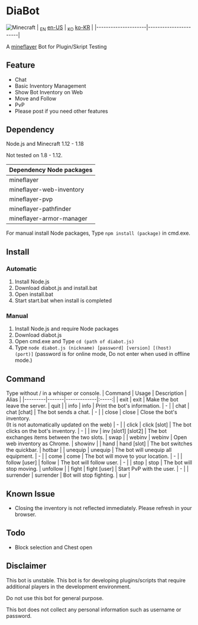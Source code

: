 # DiaBot
![Minecraft](https://img.shields.io/badge/Minecraft-1.12~1.18-{brightgreen}.svg)
| <sub>EN</sub> [en-US](/README.md) | <sub>KO</sub> [ko-KR](README.ko-KR.md) |
|---------------------|-----------------------|

A [mineflayer](https://github.com/PrismarineJS/mineflayer) Bot for Plugin/Skript Testing

## Feature
* Chat
* Basic Inventory Management
* Show Bot Inventory on Web
* Move and Follow
* PvP
* Please post if you need other features

## Dependency
Node.js and Minecraft 1.12 - 1.18

Not tested on 1.8 - 1.12.

| Dependency Node packages |
|:------------|
| mineflayer |
| mineflayer-web-inventory |
| mineflayer-pvp |
| mineflayer-pathfinder |
| mineflayer-armor-manager |

For manual install Node packages, Type `npm install (package)` in cmd.exe.

## Install

### Automatic
1. Install Node.js
2. Download diabot.js and install.bat
3. Open install.bat
4. Start start.bat when install is completed

### Manual
1. Install Node.js and require Node packages
2. Download diabot.js
3. Open cmd.exe and Type `cd (path of diabot.js)`
4. Type `node diabot.js (nickname) [password] [version] [(host) (port)]` (password is for online mode, Do not enter when used in offline mode.)

## Command
Type without / in a whisper or console.
| Command | Usage | Description | Alias |
|---------|-------|-------------|:-----:|
| exit | exit | Make the bot leave the server. | quit |
| info | info | Print the bot's information. | - |
| chat | chat [chat] | The bot sends a chat. | - |
| close | close | Close the bot's inventory. <br />(It is not automatically updated on the web) | - |
| click | click [slot] | The bot clicks on the bot's inventory. | - |
| inv | inv [slot1] [slot2] | The bot exchanges items between the two slots. | swap |
| webinv | webinv | Open web inventory as Chrome. | showinv |
| hand | hand [slot] | The bot switches the quickbar. | hotbar |
| unequip | unequip | The bot will unequip all equipment. | - |
| come | come | The bot will move to your location. | - |
| follow [user] | follow | The bot will follow user. | - |
| stop | stop | The bot will stop moving. | unfollow |
| fight | fight [user] | Start PvP with the user. | - |
| surrender | surrender | Bot will stop fighting. | sur |

## Known Issue
* Closing the inventory is not reflected immediately. Please refresh in your browser.

## Todo
* Block selection and Chest open

## Disclaimer
This bot is unstable. This bot is for developing plugins/scripts that require additional players in the development environment.

Do not use this bot for general purpose.

This bot does not collect any personal information such as username or password.